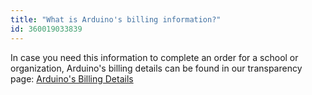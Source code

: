 ```yaml
---
title: "What is Arduino's billing information?"
id: 360019033839
---
```


In case you need this information to complete an order for a school or organization, Arduino's billing details can be found in our transparency page: [Arduino's Billing Details](https://store.arduino.cc/transparency)
